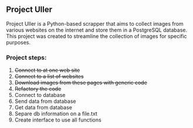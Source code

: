 ## Project Uller

Project Uller is a Python-based scrapper that aims to collect images from various websites on the internet and store them in a PostgreSQL database. This project was created to streamline the collection of images for specific purposes.

### Project steps:

1. ~~Connect to at one web site~~
2. ~~Connect to a list of websites~~
3. ~~Download images from these pages with generic code~~
4. ~~Refactory the code~~
5. Connect to database
6. Send data from database
7. Get data from database
8. Separe db information on a file.txt
8. Create interface to use all functions